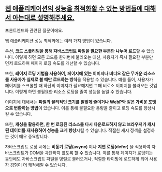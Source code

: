 ## [웹 애플리케이션의 성능을 최적화할 수 있는 방법들에 대해서 아는대로 설명해주세요.](https://www.maeil-mail.kr/question/40)

프론트엔드와 관련된 질문이에요.

웹 애플리케이션 성능 최적화에는 여러 가지 방법이 있습니다.

우선, **코드 스플리팅을 통해 자바스크립트 파일을 필요한 부분만 나누어 로드**할 수 있습니다. 이렇게 하면 모든 코드를 한꺼번에 불러오는 대신, 사용자가 즉시 필요한 부분만 먼저 로드하여 페이지 로딩 속도를 개선할 수 있습니다.

또한, **레이지 로딩 기법을 사용하여, 페이지에 있는 이미지나 비디오 같은 무거운 리소스를 사용자가 실제로 볼 때만 로드하는 방식**을 적용할 수 있습니다. 예를 들어, 사용자가 페이지를 스크롤할 때 하단의 이미지가 필요해지면 그때 비로소 이미지를 불러오는 것입니다. 이렇게 하면 불필요한 리소스 로딩을 줄여 성능을 높일 수 있습니다.

이미지에 대해서는 **파일의 물리적인 크기를 알맞게 줄이거나 WebP와 같은 가벼운 포맷으로 변환하는 방법**이 있습니다. 이를 통해 불필요한 용량을 줄이고 로딩 속도를 향상시킬 수 있습니다.

또한, **캐싱을 활용하면, 한 번 로딩된 리소스를 다시 다운로드하지 않고 브라우저가 캐시된 데이터를 재사용하여 성능을 크게 향상**시킬 수 있습니다. 적절한 캐시 정책을 설정하는 것이 매우 중요합니다.

자바스크립트 로딩 시에는 **비동기 로딩(async)** 이나 **지연 로딩(defer)** 을 적용하여 자바스크립트가 DOM을 차단하지 않도록 할 수 있습니다. 이를 통해 페이지가 로딩되는 동안에도 자바스크립트 파일을 병렬로 불러오거나, 적절한 타이밍에 로드하게 되어 사용자 경험이 더 쾌적해질 수 있습니다.